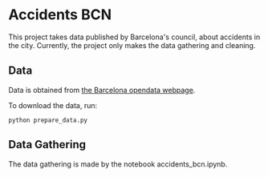 # Accidents BCN

This project takes data published by Barcelona's council, about accidents in the city.
Currently, the project only makes the data gathering and cleaning.

## Data

Data is obtained from [the Barcelona opendata webpage](https://opendata-ajuntament.barcelona.cat/data/en/dataset?q=accidents&sort=fecha_publicacion+desc).

To download the data, run:

    python prepare_data.py

## Data Gathering

The data gathering is made by the notebook accidents_bcn.ipynb.
